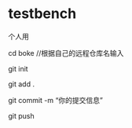 # testbench
个人用

cd  boke     //根据自己的远程仓库名输入 

git init 

git add . 

git commit -m “你的提交信息” 

git push
